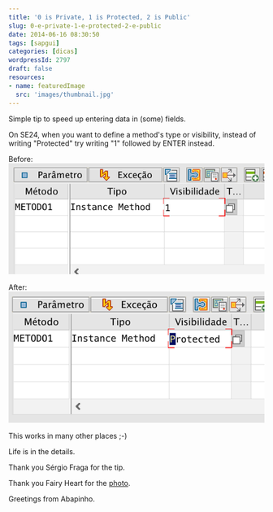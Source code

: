 ```yaml
---
title: '0 is Private, 1 is Protected, 2 is Public'
slug: 0-e-private-1-e-protected-2-e-public
date: 2014-06-16 08:30:50
tags: [sapgui]
categories: [dicas]
wordpressId: 2797
draft: false
resources:
- name: featuredImage
  src: 'images/thumbnail.jpg'
---
```

Simple tip to speed up entering data in (some) fields.

<!--more-->

On SE24, when you want to define a method's type or visibility, instead of writing "Protected" try writing "1" followed by ENTER instead.

Before:
[![1234_1][1]][1]

After:
[![1234_2][2]][2]

This works in many other places ;-)

Life is in the details.

Thank you Sérgio Fraga for the tip.

Thank you Fairy Heart for the [photo][3].

Greetings from Abapinho.

   [1]: images/1234_1.png
   [2]: images/1234_2.png
   [3]: https://www.flickr.com/photos/fairyheart/5910263134
